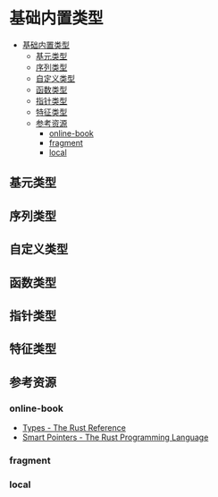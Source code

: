 # 基础内置类型

<!--ts-->
* [基础内置类型](#基础内置类型)
   * [基元类型](#基元类型)
   * [序列类型](#序列类型)
   * [自定义类型](#自定义类型)
   * [函数类型](#函数类型)
   * [指针类型](#指针类型)
   * [特征类型](#特征类型)
   * [参考资源](#参考资源)
      * [online-book](#online-book)
      * [fragment](#fragment)
      * [local](#local)

<!-- Created by https://github.com/ekalinin/github-markdown-toc -->
<!-- Added by: runner, at: Wed Jul 20 07:33:11 UTC 2022 -->

<!--te-->

## 基元类型

## 序列类型

## 自定义类型

## 函数类型

## 指针类型

## 特征类型

## 参考资源

### online-book

- [Types - The Rust Reference](https://doc.rust-lang.org/stable/reference/types.html)
- [Smart Pointers - The Rust Programming Language](https://doc.rust-lang.org/book/ch15-00-smart-pointers.html)

### fragment

### local
